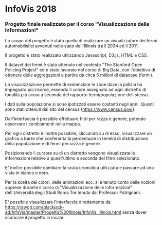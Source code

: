 # InfoVis 2018
### Progetto finale realizzato per il corso "Visualizzazione delle Informazioni"

Lo scopo del progetto è stato quello di realizzare un visualizzatore dei fermi automobilistici avvenuti nello stato dell'Illinois tra il 2004 ed il 2011.

Il progetto è stato realizzato utilizzando Javascript, D3.js, HTML e CSS.

Il dataset dei fermi è stato ottenuto nel contesto "The Stanford Open Policing Project" ed è stato lavorato nel corso di Big Data, con l'obiettivo di ottenere delle aggregazioni a partire da circa 5 milioni di datacase (fermi).

La visualizzazione permette di evidenziare le zone dove la polizia ha impegnato più risorse, essendo il colore assegnato ad ogni distretto di tonalità più scura a seconda del rapporto fermi/popolazione dell stesso.

I dati sulla popolazione si sono ipotizzati essere costanti negli anni. Questi sono stati ottenuti dal sito del census (https://www.census.gov/).

Dall'interfaccia è possibile effettuare filtri per razza e genere, potendo osservare i cambiamenti nella mappa.

Per ogni distretto è inoltre possibile, cliccando su di esso, visualizzare un grafico a barre che conferonta la percentuale in termini di distribuzione della popolazione e di fermi per razza e genere.

Posizionando il cursore su di un distretto vengono visualizzate le informazioni relative a quest'ultimo a seconda del filtro selezionato.

E' inoltre possibile cambiare la scala cromatica utilizzata e passare ad una vista in bianco e nero.

Per la scelta dei colori, delle animazioni ecc. si è tenuto conto delle nozioni apprese durante il corso di "Visualizzazione delle Informazioni" dell'Università degli Studi Roma Tre tenuto dal Professor Patrignani.

E' possibile visualizzare l'interfaccia direttamente da https://rawgit.com/blackjack-ad/InfoVis/master/Progetto%20Illinois/InfoVis_Illinois.html senza dover scaricare il progetto in locale.
